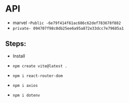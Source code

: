 # API
- marvel
-`Public -6e79f414f61ac686c62def783678f882 `
- `private- 094707f98c0db25ee6a95a872e33dcc7e79685a1`


## Steps:

- Install

- `npm create vite@latest . `
- `npm i react-router-dom`
- `npm i axios`
- `npm i dotenv`